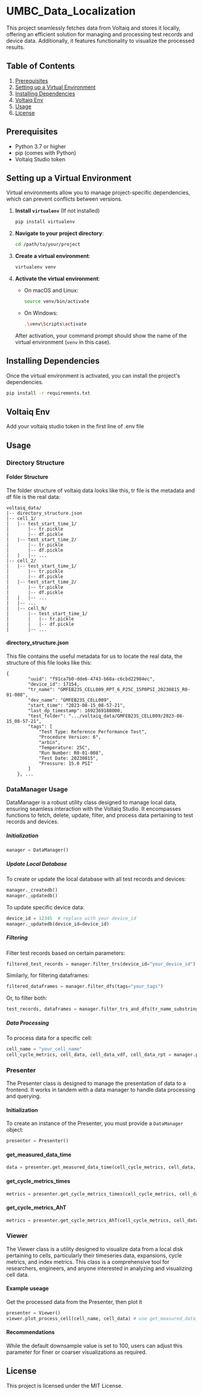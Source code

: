 # UMBC_Data_Localization

This project seamlessly fetches data from Voltaiq and stores it locally, offering an efficient solution for managing and processing test records and device data. Additionally, it features functionality to visualize the processed results.

## Table of Contents

1. [Prerequisites](#prerequisites)
2. [Setting up a Virtual Environment](#setting-up-a-virtual-environment)
3. [Installing Dependencies](#installing-dependencies)
4. [Voltaiq Env](#voltaiq-env)
5. [Usage](#usage)
6. [License](#license)

## Prerequisites

- Python 3.7 or higher
- pip (comes with Python)
- Voltaiq Studio token

## Setting up a Virtual Environment

Virtual environments allow you to manage project-specific dependencies, which can prevent conflicts between versions.

1. **Install `virtualenv`** (If not installed)

    ```bash
    pip install virtualenv
    ```

2. **Navigate to your project directory**:

    ```bash
    cd /path/to/your/project
    ```

3. **Create a virtual environment**:

    ```bash
    virtualenv venv
    ```

4. **Activate the virtual environment**:

    - On macOS and Linux:

        ```bash
        source venv/bin/activate
        ```

    - On Windows:

        ```bash
        .\venv\Scripts\activate
        ```

    After activation, your command prompt should show the name of the virtual environment (`venv` in this case).

## Installing Dependencies

Once the virtual environment is activated, you can install the project's dependencies.

```bash
pip install -r requirements.txt
```

## Voltaiq Env

Add your voltaiq studio token in the first line of .env file

## Usage

### Directory Structure
#### Folder Structure
The folder structure of voltaiq data looks like this, tr file is the metadata and df file is the real data:
```
voltaiq_data/
|-- directory_structure.json
|-- cell_1/
|   |-- test_start_time_1/
|       |-- tr.pickle
|       |-- df.pickle
|   |-- test_start_time_2/
|       |-- tr.pickle
|       |-- df.pickle
|   |   |-- ...
|-- cell_2/
|   |-- test_start_time_1/
|       |-- tr.pickle
|       |-- df.pickle
|   |-- test_start_time_2/
|       |-- tr.pickle
|       |-- df.pickle
|   |   |-- ...
|   |-- ...
|   |-- cell_N/
|       |-- test_start_time_1/
|       |   |-- tr.pickle
|       |   |-- df.pickle
|       |-- ...
```
#### directory_structure.json 
This file contains the useful metadata for us to locate the real data, the structure of this file looks like this: 
```
{
        "uuid": "f91ca7b0-dde6-4743-b68a-c6cbd22984ec",
        "device_id": 17154,
        "tr_name": "GMFEB23S_CELL009_RPT_6_P25C_15P0PSI_20230815_R0-01-008",
        "dev_name": "GMFEB23S_CELL009",
        "start_time": "2023-08-15_08-57-21",
        "last_dp_timestamp": 1692369188000,
        "test_folder": ".../voltaiq_data/GMFEB23S_CELL009/2023-08-15_08-57-21",
        "tags": [
            "Test Type: Reference Performance Test",
            "Procedure Version: 6",
            "arbin",
            "Temperature: 25C",
            "Run Number: R0-01-008",
            "Test Date: 20230815",
            "Pressure: 15.0 PSI"
        ]
    }, ...
```
### DataManager Usage
DataManager is a robust utility class designed to manage local data, ensuring seamless interaction with the Voltaiq Studio. It encompasses functions to fetch, delete, update, filter, and process data pertaining to test records and devices. 

##### Initialization
```python
manager = DataManager()
```

##### Update Local Database
To create or update the local database with all test records and devices:

```python
manager._createdb()
manager._updatedb()
```

To update specific device data:

```python
device_id = 12345  # replace with your device_id
manager._updatedb(device_id=device_id)
```

##### Filtering

Filter test records based on certain parameters:

```python
filtered_test_records = manager.filter_trs(device_id="your_device_id")
```

Similarly, for filtering dataframes:

```python
filtered_dataframes = manager.filter_dfs(tags="your_tags")
```

Or, to filter both:

```python
test_records, dataframes = manager.filter_trs_and_dfs(tr_name_substring="your_tr_name_substring")
```

##### Data Processing

To process data for a specific cell:

```python
cell_name = "your_cell_name"
cell_cycle_metrics, cell_data, cell_data_vdf, cell_data_rpt = manager.process_cell(cell_name)
```

### Presenter

The Presenter class is designed to manage the presentation of data to a frontend. It works in tandem with a data manager to handle data processing and querying. 

#### Initialization

To create an instance of the Presenter, you must provide a `DataManager` object:

```python
presenter = Presenter()
```

#### get_measured_data_time
```python
data = presenter.get_measured_data_time(cell_cycle_metrics, cell_data, cell_data_vdf, start_time="YYYY-MM-DD_HH-MM-SS", end_time="YYYY-MM-DD_HH-MM-SS", plot_cycles=True)
```

#### get_cycle_metrics_times
```python
metrics = presenter.get_cycle_metrics_times(cell_cycle_metrics, cell_data, cell_data_vdf, start_time="YYYY-MM-DD_HH-MM-SS", end_time="YYYY-MM-DD_HH-MM-SS")
```

#### get_cycle_metrics_AhT
```python
metrics = presenter.get_cycle_metrics_AhT(cell_cycle_metrics, cell_data, cell_data_vdf, start_time="YYYY-MM-DD_HH-MM-SS", end_time="YYYY-MM-DD_HH-MM-SS")
```

### Viewer

The Viewer class is a utility designed to visualize data from a local disk pertaining to cells, particularly their timeseries data, expansions, cycle metrics, and index metrics. This class is a comprehensive tool for researchers, engineers, and anyone interested in analyzing and visualizing cell data.

#### Example useage

Get the processed data from the Presenter, then plot it

```python
presenter = Viewer()
viewer.plot_process_cell(cell_name, cell_data) # use get_measured_data_time() method to get cell_data
```

#### Recommendations
While the default downsample value is set to 100, users can adjust this parameter for finer or coarser visualizations as required.

## License
This project is licensed under the MIT License.
